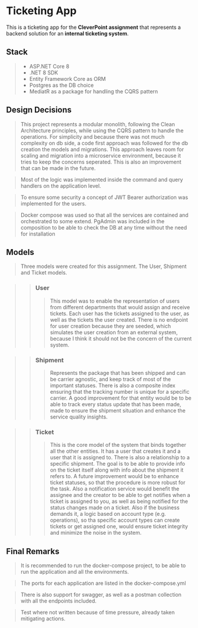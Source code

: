 # Ticketing App
 
This is a ticketing app for the **CleverPoint assignment** 
that represents a backend solution for an **internal ticketing system**.

## Stack
> - ASP.NET Core 8
> - .NET 8 SDK
> - Entity Framework Core as ORM
> - Postgres as the DB choice
> - MediatR as a package for handling the CQRS pattern

## Design Decisions
> This project represents a modular monolith, following the Clean Architecture principles,
while using the CQRS pattern to handle the operations.
For simplicity and because there was not much complexity on db side, a code first approach
was followed for the db creation the models and migrations.
This approach leaves room for scaling and migration into a microservice environment,
because it tries to keep the concerns seperated. This is also an improvement that can be made in the future.

> Most of the logic was implemented inside the command and query handlers on the application level.

> To ensure some security a concept of JWT Bearer authorization was implemented for the users.

> Docker compose was used so that all the services are contained and orchestrated to some extend.
PgAdmin was included in the composition to be able to check the DB at any time without the need for installation


## Models
> Three models were created for this assignment. The User, Shipment and Ticket models.

>> ### User
>>> This model was to enable the representation of users from different departments that would
assign and receive tickets. Each user has the tickets assigned to the user, as well as the tickets the user created.
There is no endpoint for user creation because they are seeded, which simulates the user creation from an external system,
because I think it should not be the concern of the current system.

>> ### Shipment
>>> Represents the package that has been shipped and can be carrier agnostic, 
and keep track of most of the important statuses. 
There is also a composite index ensuring that the tracking number
is unique for a specific carrier.
A good improvement for that entity would be to be able to track every status update that has been made,
made to ensure the shipment situation and enhance the service quality insights.

>> ### Ticket
>>> This is the core model of the system that binds together all the other entities.
It has a user that creates it and a user that it is assigned to. There is also a relationship to
a specific shipment. The goal is to be able to provide info on the ticket itself along with info about the shipment it refers to.
A future improvement would be to enhance ticket statuses, so that the procedure is more robust for the task.
Also a notification service would benefit the assignee and the creator to be able to get notifies when a ticket is assigned to you,
as well as being notified for the status changes made on a ticket. Also if the business demands it,
a logic based on account type (e.g. operations), so tha specific account types can create tickets or
get assigned one, would ensure ticket integrity and minimize the noise in the system.

## Final Remarks
> It is recommended to run the docker-compose project, to be able to run the application and all the environments.

> The ports for each application are listed in the docker-compose.yml

> There is also support for swagger, as well as a postman collection with all the endpoints included.

> Test where not written because of time pressure, already taken mitigating actions.